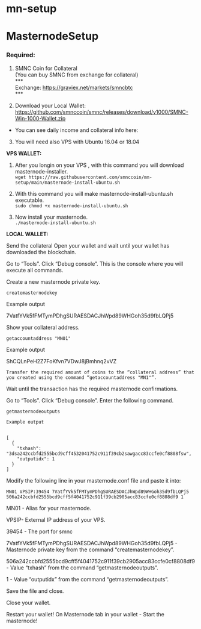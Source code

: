 # mn-setup
# MasternodeSetup

### Required:

1. SMNC Coin for Collateral <br>
(You can buy SMNC from exchange for collateral) <br>
*** <br>
Exchange: https://graviex.net/markets/smncbtc
<br>***

2. Download your Local Wallet: https://github.com/smnccoin/smnc/releases/download/v1000/SMNC-Win-1000-Wallet.zip

- You can see daily income and collateral info here: 


3. You will need also VPS with Ubuntu 16.04 or 18.04

**VPS WALLET:**

1. After you longin on your VPS , with this command you will download masternode-installer.   
`wget https://raw.githubusercontent.com/smnccoin/mn-setup/main/masternode-install-ubuntu.sh`  
 

2. With this command you will make masternode-install-ubuntu.sh executable.  
`sudo chmod +x masternode-install-ubuntu.sh` <br>



3. Now install your masternode.  
`./masternode-install-ubuntu.sh`




**LOCAL WALLET:**

Send the collateral
Open your wallet and wait until your wallet has downloaded the blockchain.

Go to “Tools”.
Click “Debug console”.
This is the console where you will execute all commands.

Create a new masternode private key.

```
createmasternodekey
```

Example output

7VatfYVk5fFMTymPDhgSURAESDACJhWpd89WHGoh35d9fbLQPj5

Show your collateral address.
```
getaccountaddress "MN01"
```

Example output

ShCQLnPeH2Z7FoKfvn7VDwJ8jBmhnq2vVZ
```
Transfer the required amount of coins to the “collateral address” that you created using the command “getaccountaddress "MN1"”.
```
Wait until the transaction has the required masternode confirmations.

Go to “Tools”.
Click “Debug console”.
Enter the following command.
```
getmasternodeoutputs
```
```
Example output


[
  {
    "txhash": "3dsa242ccbfd2555bcd9cff4532041752c911f39cb2sawgacc83ccfe0cf8808fsw",
    "outputidx": 1
  }
]
```

Modify the following line in your masternode.conf file and paste it into:
```
MN01 VPSIP:39454 7VatfYVk5fFMTymPDhgSURAESDACJhWpd89WHGoh35d9fbLQPj5 506a242ccbfd2555bcd9cff5f4041752c911f39cb2905acc83ccfe0cf8808df9 1
```
MN01 - Alias for your masternode.

VPSIP- External IP address of your VPS.

39454 - The port for smnc 

7VatfYVk5fFMTymPDhgSURAESDACJhWpd89WHGoh35d9fbLQPj5 - Masternode private key from the command “createmasternodekey”.

506a242ccbfd2555bcd9cff5f4041752c911f39cb2905acc83ccfe0cf8808df9 - Value “txhash” from the command “getmasternodeoutputs”.

1 - Value “outputidx” from the command “getmasternodeoutputs”.


Save the file and close.

Close your wallet.

Restart your wallet! 
On Masternode tab in your wallet - Start the masternode!
